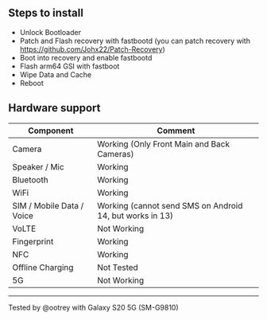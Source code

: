 ## Steps to install

* Unlock Bootloader
* Patch and Flash recovery with fastbootd (you can patch recovery with https://github.com/Johx22/Patch-Recovery)
* Boot into recovery and enable fastbootd
* Flash arm64 GSI with fastboot
* Wipe Data and Cache
* Reboot

## Hardware support

| Component                 |      Comment                                              |
|---------------------------|-----------------------------------------------------------|
| Camera                    | Working (Only Front Main and Back Cameras)                |
| Speaker / Mic             | Working                                                   |
| Bluetooth                 | Working                                                   |
| WiFi                      | Working                                                   |
| SIM / Mobile Data / Voice | Working (cannot send SMS on Android 14, but works in 13)  |
| VoLTE                     | Not Working                                               |
| Fingerprint               | Working                                                   |
| NFC                       | Working                                                   |
| Offline Charging          | Not Tested                                                |
| 5G                        | Not Working                                               |
---

Tested by @ootrey with Galaxy S20 5G (SM-G9810)